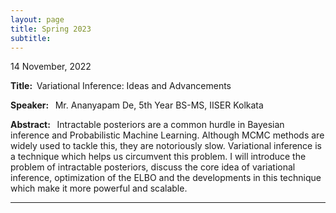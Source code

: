 ```yaml
---
layout: page
title: Spring 2023
subtitle: 
---
```


<style>
    @media only screen and (min-width: 865px) {
        .row {
            margin-right: -100px;
            margin-left: -100px;
        }
    }
</style>


<div id="Bayesian">
    <p>14 November, 2022</p>
    <p><strong>Title: &nbsp;</strong>Variational Inference: Ideas and Advancements</p>
    <p>
        <strong>Speaker: &nbsp;</strong> Mr. Ananyapam De, 5th Year BS-MS, IISER Kolkata
    </p>
    <p class="text-justify">
        <strong>Abstract: &nbsp;</strong>  Intractable posteriors are a common hurdle in Bayesian inference and Probabilistic Machine Learning. Although MCMC methods are widely used to tackle this, they are notoriously slow. Variational inference is a technique which helps us circumvent this problem. I will introduce the problem of intractable posteriors, discuss the core idea of variational inference, optimization of the ELBO and the developments in this technique which make it more powerful and scalable.
    </p>
</div>

<!-- <p>
    <a href="/assets/slides/GSS_Talk_Habibur.pdf" target = "_blank">Slides</a>
</p> -->


---





